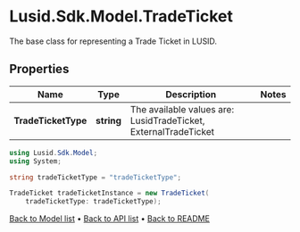 # Lusid.Sdk.Model.TradeTicket
The base class for representing a Trade Ticket in LUSID.

## Properties

Name | Type | Description | Notes
------------ | ------------- | ------------- | -------------
**TradeTicketType** | **string** | The available values are: LusidTradeTicket, ExternalTradeTicket | 

```csharp
using Lusid.Sdk.Model;
using System;

string tradeTicketType = "tradeTicketType";

TradeTicket tradeTicketInstance = new TradeTicket(
    tradeTicketType: tradeTicketType);
```

[Back to Model list](../README.md#documentation-for-models) &#8226; [Back to API list](../README.md#documentation-for-api-endpoints) &#8226; [Back to README](../README.md)
